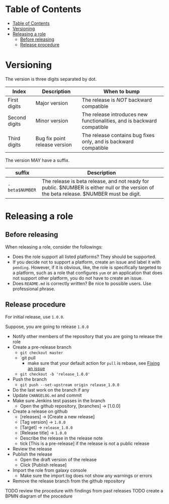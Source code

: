Table of Contents
=================

  * [Table of Contents](#table-of-contents)
  * [Versioning](#versioning)
  * [Releasing a role](#releasing-a-role)
    * [Before releasing](#before-releasing)
    * [Release procedure](#release-procedure)

# Versioning

The version is three digits separated by dot.

| Index         | Description | When to bump |
|---------------|-------------|--------------|
| First digits  | Major version | The release is _NOT_ backward compatible |
| Second digits | Minor version | The release introduces new functionalities, and is backward compatible |
| Third digits  | Bug fix point release version | The release contains bug fixes only, and is backward compatible |

The version MAY have a suffix.

| suffix | Description |
|--------|-------------|
| `-beta$NUMBER` | The release is beta release, and not ready for public. $NUMBER is either null or the version of the beta release. $NUMBER must be digit.|

# Releasing a role

## Before releasing

When releasing a role, consider the followings:

* Does the role support all listed platforms? They should be supported.
* If you decide not to support a platform, create an issue and label it with
  `pending`. However, if it is obvious, like, the role is specifically targeted
   to a platform, such as a role that configures `yum` or an application that does
   not support other platform, you do not have to create an issue.
* Does `README.md` is correctly written? Be nice to possible users. Use
  professional phrase.

## Release procedure

For initial release, use `1.0.0`.

Suppose, you are going to release `1.0.0`

* Notify other members of the repository that you are going to release the role
* Create a pre-release branch
    * `git checkout master`
    * `git pull
        * make sure that your default action for `pull` is rebase, see [Fixing an issue](../Fixing_Issue/README.md#fixing-an-issue-1)
    * `git checkout -b 'release_1.0.0'`
* Push the branch
    * `git push --set-upstream origin release_1.0.0`
* Do the last work on the branch if any
* Update `CHANGELOG.md` and commit
* Make sure Jenkins test passes in the branch
    * Open the github repository, [branches] -> [1.0.0]
* Create a release on github
    * [releases] -> [Create a new release]
    * [Tag version] -> `1.0.0`
    * [Target] -> `release_1.0.0`
    * [Release title] -> `1.0.0`
    * Describe the release in the release note
    * tick [This is a pre-release] if the release is not a public release
* Review the release
* Publish the release
    * Open the draft version of the release
    * Click [Publish release]
* Import the role from galaxy console
    * Make sure the import log does not show any warnings or errors
* Remove the release branch from the github repository

TODO review the procedure with findings from past releases
TODO create a BPMN diagram of the procedure
